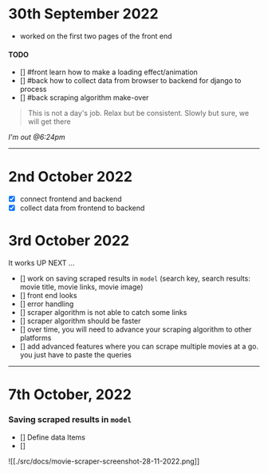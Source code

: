 # 30th September 2022

- worked on the first two pages of the front end

#### TODO

- [] #front learn how to make a loading effect/animation
- [] #back how to collect data from browser to backend for django to process
- [] #back scraping algorithm make-over

> This is not a day's job. Relax but be consistent. Slowly but sure, we will get there

_I'm out @6:24pm_

---

# 2nd October 2022

- [x] connect frontend and backend
- [x] collect data from frontend to backend

# 3rd October 2022

It works
UP NEXT ...

- [] work on saving scraped results in `model` (search key, search results: movie title, movie links, movie image)
- [] front end looks
- [] error handling
- [] scraper algorithm is not able to catch some links
- [] scraper algorithm should be faster
- [] over time, you will need to advance your scraping algorithm to other platforms
- [] add advanced features where you can scrape multiple movies at a go. you just have to paste the queries

---

# 7th October, 2022

### Saving scraped results in `model`

- [] Define data Items
- []

![[./src/docs/movie-scraper-screenshot-28-11-2022.png]]
